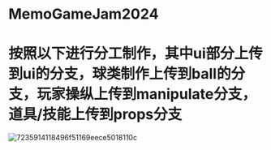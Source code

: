 # MemoGameJam2024
# 按照以下进行分工制作，其中ui部分上传到ui的分支，球类制作上传到ball的分支，玩家操纵上传到manipulate分支，道具/技能上传到props分支
![7235914118496f51169eece5018110c](https://github.com/Chama992/MemoGameJam2024/assets/135295169/362a8e74-211d-47d1-8771-41f51e7f2892)
